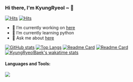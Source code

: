 ### Hi there, I'm KyungRyeol ~ 👋
[![Hits](https://hits.seeyoufarm.com/api/count/incr/badge.svg?url=https%3A%2F%2Fgithub.com%2FKyungRyeolBaek%2Fstudy&count_bg=%2379C83D&title_bg=%23555555&icon=&icon_color=%23E7E7E7&title=hits&edge_flat=false)](https://github.com/KyungRyeolBaek)
[![Hits](https://hits.seeyoufarm.com/api/count/incr/badge.svg?url=https%3A%2F%2Fgithub.com%2FKyungRyeolBaek&count_bg=%2312AC55&title_bg=%237A0000&icon=jupyter.svg&icon_color=%23FFAB00&title=Study&edge_flat=false)](https://github.com/KyungRyeolBaek/study)

- 🔭 I’m currently working on <A href = "https://github.com/KyungRyeolBaek/KyungRyeolBaek/issues" > here </A>
- 🌱 I’m currently learning python
- 💬 Ask me about <A href = "https://github.com/KyungRyeolBaek/study" > here </A>

[![GitHub stats](https://github-readme-stats.vercel.app/api?username=KyungRyeolBaek&show_icons=true&theme=maroongold)](https://github.com/KyungRyeolBaek)
[![Top Langs](https://github-readme-stats.vercel.app/api/top-langs/?username=KyungRyeolBaek&layout=compact&theme=maroongold)](https://github.com/KyungRyeolBaek)
[![Readme Card](https://github-readme-stats.vercel.app/api/pin/?username=KyungRyeolBaek&repo=study&theme=maroongold)](https://github.com/KyungRyeolBaek)
[![Readme Card](https://github-readme-stats.vercel.app/api/pin/?username=KyungRyeolBaek&repo=KyungRyeolBaek&theme=maroongold)](https://github.com/KyungRyeolBaek)
[![KyungRyeolBaek's wakatime stats](https://github-readme-stats.vercel.app/api/wakatime?username=KyungRyeol&layout=compact&theme=maroongold)](https://github.com/KyungRyeolBaek)

#### Languages and Tools:
[<img src="https://img.shields.io/badge/Python-3766AB?style=flat-square&logo=Python&logoColor=white"/></a>](https://github.com/KyungRyeolBaek)

<!--
**KyungRyeolBaek/KyungRyeolBaek** is a ✨ _special_ ✨ repository because its `README.md` (this file) appears on your GitHub profile.
Here are some ideas to get you started:

- 📫 How to reach me: ...
- 👯 I’m looking to collaborate on ...
- 🤔 I’m looking for help with ...
- 😄 Pronouns: ...
- ⚡ Fun fact: ...
--!>
